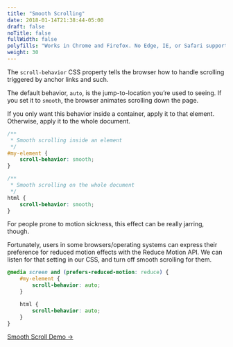```yaml
---
title: "Smooth Scrolling"
date: 2018-01-14T21:38:44-05:00
draft: false
noTitle: false
fullWidth: false
polyfills: "Works in Chrome and Firefox. No Edge, IE, or Safari support. Defaults to traditional anchor jumps in unsupported browsers."
weight: 30
---
```


The `scroll-behavior` CSS property tells the browser how to handle scrolling triggered by anchor links and such.

The default behavior, `auto`, is the jump-to-location you’re used to seeing. If you set it to `smooth`, the browser animates scrolling down the page.

If you only want this behavior inside a container, apply it to that element. Otherwise, apply it to the whole document.

```css
/**
 * Smooth scrolling inside an element
 */
#my-element {
	scroll-behavior: smooth;
}

/**
 * Smooth scrolling on the whole document
 */
html {
	scroll-behavior: smooth;
}
```

For people prone to motion sickness, this effect can be really jarring, though.

Fortunately, users in some browsers/operating systems can express their preference for reduced motion effects with the Reduce Motion API. We can listen for that setting in our CSS, and turn off smooth scrolling for them.

```css
@media screen and (prefers-reduced-motion: reduce) {
	#my-element {
		scroll-behavior: auto;
	}

	html {
		scroll-behavior: auto;
	}
}
```

[Smooth Scroll Demo &rarr;](https://codepen.io/cferdinandi/pen/LqGZrb)